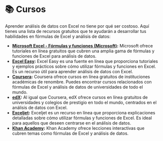 # 📚 Cursos

Aprender análisis de datos con Excel no tiene por qué ser costoso. Aquí tienes una lista de recursos gratuitos que te ayudarán a desarrollar tus habilidades en fórmulas de Excel y análisis de datos:

* [**Microsoft Excel - Fórmulas y funciones (Microsoft)**](https://support.microsoft.com/es-es/excel)**:** Microsoft ofrece tutoriales en línea gratuitos que cubren una amplia gama de fórmulas y funciones de Excel para análisis de datos.
* [**Excel Easy**](https://www.excel-easy.com/)**:** Excel Easy es una fuente en línea que proporciona tutoriales y ejemplos prácticos sobre cómo utilizar fórmulas y funciones en Excel. Es un recurso útil para aprender análisis de datos con Excel.
* [**Coursera**](https://www.coursera.org/)**:** Coursera ofrece cursos en línea gratuitos de instituciones académicas de renombre. Puedes encontrar cursos relacionados con fórmulas de Excel y análisis de datos de universidades de todo el mundo.
* [**edX**](https://www.edx.org/)**:** Al igual que Coursera, edX ofrece cursos en línea gratuitos de universidades y colegios de prestigio en todo el mundo, centrados en el análisis de datos con Excel.
* [**Exceljet**](https://exceljet.net)**:** Exceljet es un recurso en línea que proporciona explicaciones detalladas sobre cómo utilizar fórmulas y funciones de Excel. Es ideal para aquellos que deseen centrarse en el análisis de datos.
* [**Khan Academy**](https://es.khanacademy.org/)**:** Khan Academy ofrece lecciones interactivas que cubren temas como fórmulas de Excel y análisis de datos.
